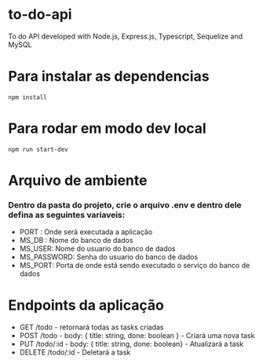 # to-do-api

To do API developed with Node.js, Express.js, Typescript, Sequelize and MySQL

# Para instalar as dependencias

```
npm install
```

# Para rodar em modo dev local

```
npm run start-dev
```

# Arquivo de ambiente

### Dentro da pasta do projeto, crie o arquivo .env e dentro dele defina as seguintes variaveis:

- PORT : Onde será executada a aplicação
- MS_DB : Nome do banco de dados
- MS_USER: Nome do usuario do banco de dados
- MS_PASSWORD: Senha do usuario do banco de dados
- MS_PORT: Porta de onde está sendo executado o serviço do banco de dados

# Endpoints da aplicação

- GET /todo - retornará todas as tasks criadas
- POST /todo - body: { title: string, done: boolean } - Criará uma nova task
- PUT /todo/:id - body: { title: string, done: boolean} - Atualizará a task
- DELETE /todo/:id - Deletará a task
